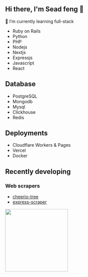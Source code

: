 ## Hi there, I'm Sead feng 👋

🌱 I’m currently learning full-stack

- Ruby on Rails
- Python
- PHP
- Nodejs
- Nextjs
- Expressjs
- Javascript
- React

## Database

- PostgreSQL
- Mongodb
- Mysql
- Clickhouse
- Redis

## Deployments

- Cloudflare Workers & Pages
- Vercel
- Docker

## Recently developing

### Web scrapers

- [cheerio-tree](https://github.com/serping/cheerio-tree)
- [express-scraper](https://github.com/serping/express-scraper)

<a href="https://github-readme-stats.vercel.app/api?username=seadfeng">
  <img height=200 align="center" src="https://github-readme-stats.vercel.app/api?username=seadfeng" />
</a>
